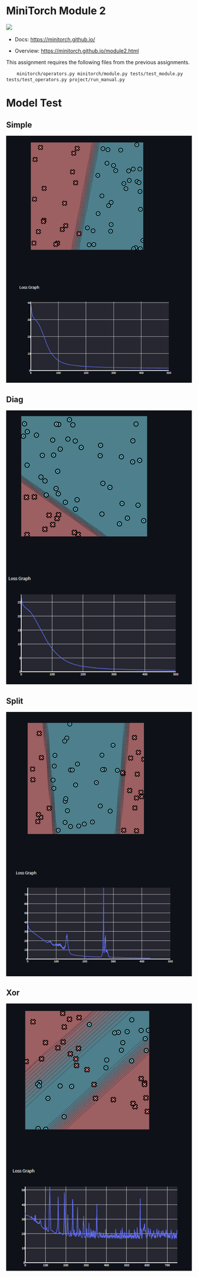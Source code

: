 # MiniTorch Module 2

<img src="https://minitorch.github.io/_images/match.png" width="100px">

* Docs: https://minitorch.github.io/

* Overview: https://minitorch.github.io/module2.html

This assignment requires the following files from the previous assignments.

        minitorch/operators.py minitorch/module.py tests/test_module.py tests/test_operators.py project/run_manual.py

# Model Test

## Simple

<img src="Simple.PNG">

## Diag

<img src="Diag.PNG">

## Split

<img src="split.PNG">

## Xor

<img src="xor.PNG">